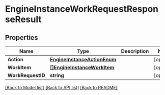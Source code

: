 # EngineInstanceWorkRequestResponseResult

## Properties

Name | Type | Description | Notes
------------ | ------------- | ------------- | -------------
**Action** | [**EngineInstanceActionEnum**](EngineInstanceActionEnum.md) |  | [optional] 
**WorkItem** | [**[]EngineInstanceWorkItem**](EngineInstanceWorkItem.md) |  | [optional] 
**WorkRequestID** | **string** |  | [optional] 

[[Back to Model list]](../README.md#documentation-for-models) [[Back to API list]](../README.md#documentation-for-api-endpoints) [[Back to README]](../README.md)


